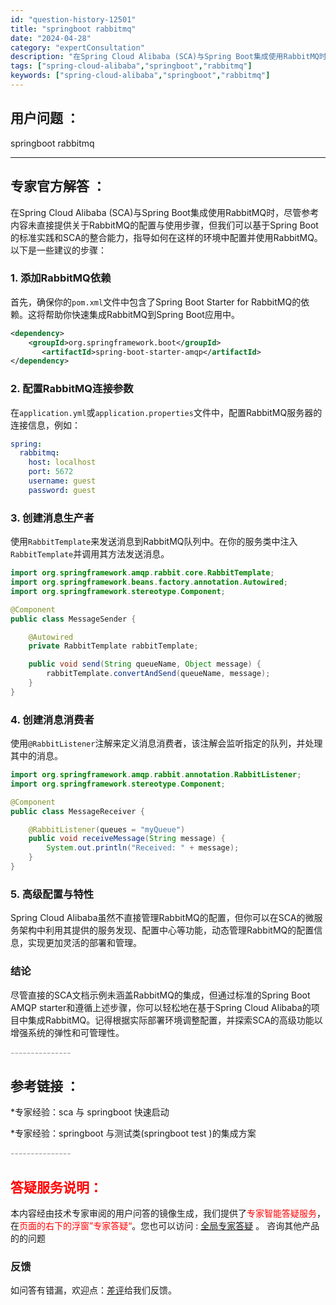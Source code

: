 ```yaml
---
id: "question-history-12501"
title: "springboot rabbitmq"
date: "2024-04-28"
category: "expertConsultation"
description: "在Spring Cloud Alibaba (SCA)与Spring Boot集成使用RabbitMQ时，尽管参考内容未直接提供关于RabbitMQ的配置与使用步骤，但我们可以基于Spring Boot的标准实践和SCA的整合能力，指导如何在这样的环境中配置并使用RabbitMQ。以下是一些建议的步"
tags: ["spring-cloud-alibaba","springboot","rabbitmq"]
keywords: ["spring-cloud-alibaba","springboot","rabbitmq"]
---
```


## 用户问题 ： 
 springboot rabbitmq  

---------------
## 专家官方解答 ：

在Spring Cloud Alibaba (SCA)与Spring Boot集成使用RabbitMQ时，尽管参考内容未直接提供关于RabbitMQ的配置与使用步骤，但我们可以基于Spring Boot的标准实践和SCA的整合能力，指导如何在这样的环境中配置并使用RabbitMQ。以下是一些建议的步骤：

### 1. 添加RabbitMQ依赖
首先，确保你的`pom.xml`文件中包含了Spring Boot Starter for RabbitMQ的依赖。这将帮助你快速集成RabbitMQ到Spring Boot应用中。
```xml
<dependency>
    <groupId>org.springframework.boot</groupId>
       <artifactId>spring-boot-starter-amqp</artifactId>
</dependency>
```

### 2. 配置RabbitMQ连接参数
在`application.yml`或`application.properties`文件中，配置RabbitMQ服务器的连接信息，例如：
```yaml
spring:
  rabbitmq:
    host: localhost
    port: 5672
    username: guest
    password: guest
```

### 3. 创建消息生产者
使用`RabbitTemplate`来发送消息到RabbitMQ队列中。在你的服务类中注入`RabbitTemplate`并调用其方法发送消息。
```java
import org.springframework.amqp.rabbit.core.RabbitTemplate;
import org.springframework.beans.factory.annotation.Autowired;
import org.springframework.stereotype.Component;

@Component
public class MessageSender {

    @Autowired
    private RabbitTemplate rabbitTemplate;

    public void send(String queueName, Object message) {
        rabbitTemplate.convertAndSend(queueName, message);
    }
}
```

### 4. 创建消息消费者
使用`@RabbitListener`注解来定义消息消费者，该注解会监听指定的队列，并处理其中的消息。
```java
import org.springframework.amqp.rabbit.annotation.RabbitListener;
import org.springframework.stereotype.Component;

@Component
public class MessageReceiver {

    @RabbitListener(queues = "myQueue")
    public void receiveMessage(String message) {
        System.out.println("Received: " + message);
    }
}
```

### 5. 高级配置与特性
Spring Cloud Alibaba虽然不直接管理RabbitMQ的配置，但你可以在SCA的微服务架构中利用其提供的服务发现、配置中心等功能，动态管理RabbitMQ的配置信息，实现更加灵活的部署和管理。

### 结论
尽管直接的SCA文档示例未涵盖RabbitMQ的集成，但通过标准的Spring Boot AMQP starter和遵循上述步骤，你可以轻松地在基于Spring Cloud Alibaba的项目中集成RabbitMQ。记得根据实际部署环境调整配置，并探索SCA的高级功能以增强系统的弹性和可管理性。


<font color="#949494">---------------</font> 


## 参考链接 ：

*专家经验：sca 与 springboot 快速启动 
 
 *专家经验：springboot 与测试类(springboot test )的集成方案 


 <font color="#949494">---------------</font> 
 


## <font color="#FF0000">答疑服务说明：</font> 

本内容经由技术专家审阅的用户问答的镜像生成，我们提供了<font color="#FF0000">专家智能答疑服务</font>，在<font color="#FF0000">页面的右下的浮窗”专家答疑“</font>。您也可以访问 : [全局专家答疑](https://answer.opensource.alibaba.com/docs/intro) 。 咨询其他产品的的问题

### 反馈
如问答有错漏，欢迎点：[差评](https://ai.nacos.io/user/feedbackByEnhancerGradePOJOID?enhancerGradePOJOId=12594)给我们反馈。

